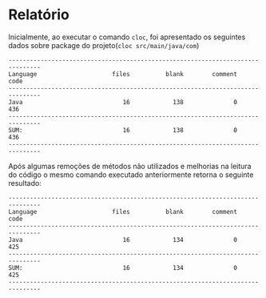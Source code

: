 # Relatório

Inicialmente, ao executar o comando `cloc`, foi apresentado os seguintes dados sobre package do projeto(`cloc src/main/java/com`) 
```
-------------------------------------------------------------------------------
Language                     files          blank        comment           code
-------------------------------------------------------------------------------
Java                            16            138              0            436
-------------------------------------------------------------------------------
SUM:                            16            138              0            436
-------------------------------------------------------------------------------
```

Após algumas remoções de métodos não utilizados e melhorias na leitura do código o mesmo comando executado anteriormente retorna o seguinte resultado:

```
-------------------------------------------------------------------------------
Language                     files          blank        comment           code
-------------------------------------------------------------------------------
Java                            16            134              0            425
-------------------------------------------------------------------------------
SUM:                            16            134              0            425
-------------------------------------------------------------------------------
```